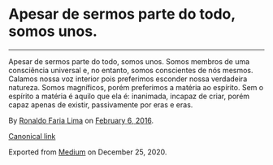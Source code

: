 Apesar de sermos parte do todo, somos unos.
===========================================

------------------------------------------------------------------------

Apesar de sermos parte do todo, somos unos. Somos membros de uma
consciência universal e, no entanto, somos conscientes de nós mesmos.
Calamos nossa voz interior pois preferimos esconder nossa verdadeira
natureza. Somos magníficos, porém preferimos a matéria ao espírito. Sem
o espírito a matéria é aquilo que ela é: inanimada, incapaz de criar,
porém capaz apenas de existir, passivamente por eras e eras.

By
<a href="https://medium.com/@ronaldolima" class="p-author h-card">Ronaldo Faria Lima</a>
on [February 6, 2016](https://medium.com/p/ee3baec02bf8).

<a href="https://medium.com/@ronaldolima/apesar-de-sermos-parte-do-todo-somos-unos-ee3baec02bf8" class="p-canonical">Canonical link</a>

Exported from [Medium](https://medium.com) on December 25, 2020.
